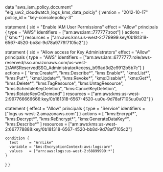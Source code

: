 
data "aws_iam_policy_document" "eig_uw2_cloudwatch_logs_kms_data_polciy" {
  version = "2012-10-17"
  policy_id = "key-consolepolicy-3"

  statement {
    sid = "Enable IAM User Permissions"
    effect = "Allow"
    principals {
      type = "AWS"
      identifiers = ["arn:aws:iam::777777:root"]
    }
    actions = ["kms:*"]
    resources = ["arn:aws:kms:us-west-2:779999:key/0b181318-6567-4520-bb8d-9d78a9779f7105c2"]
  }

  statement {
    sid = "Allow access for Key Administrators"
    effect = "Allow"
    principals {
      type = "AWS"
      identifiers = ["arn:aws:iam::6777777:role/aws-reserved/sso.amazonaws.com/us-west-2/AWSReservedSSO_AdministratorAccess_b99ad3d2e9912b5b7c"]
    }
    actions = [
      "kms:Create*",
      "kms:Describe*",
      "kms:Enable*",
      "kms:List*",
      "kms:Put*",
      "kms:Update*",
      "kms:Revoke*",
      "kms:Disable*",
      "kms:Get*",
      "kms:Delete*",
      "kms:TagResource",
      "kms:UntagResource",
      "kms:ScheduleKeyDeletion",
      "kms:CancelKeyDeletion",
      "kms:RotateKeyOnDemand"
    ]
    resources = ["arn:aws:kms:us-west-2:997766666666:key/0b181318-6567-4520-uu0u-9d78af7105uu0u02"]
  }

  statement {
    effect = "Allow"
    principals {
      type = "Service"
      identifiers = ["logs.us-west-2.amazonaws.com"]
    }
    actions = [
      "kms:Encrypt*",
      "kms:Decrypt*",
      "kms:ReEncrypt*",
      "kms:GenerateDataKey*",
      "kms:Describe*"
    ]
    resources = ["arn:aws:kms:us-west-2:667778888:key/0b181318-6567-4520-bb8d-9d78af7105c2"]

    condition {
      test     = "ArnLike"
      variable = "kms:EncryptionContext:aws:logs:arn"
      values   = ["arn:aws:logs:us-west-2:68899999:*"]
    }
  }
}

